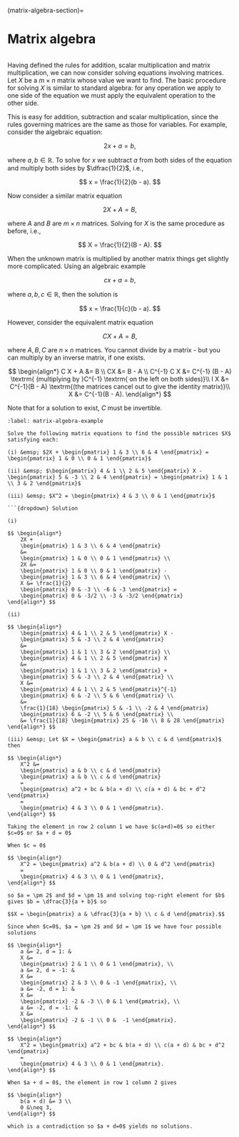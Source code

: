 (matrix-algebra-section)=

# Matrix algebra

```{index} Matrix ; algebra
```

Having defined the rules for addition, scalar multiplication and matrix multiplication, we can now consider solving equations involving matrices. Let $X$ be a $m \times n$ matrix whose value we want to find. The basic procedure for solving $X$ is similar to standard algebra: for any operation we apply to one side of the equation we must apply the equivalent operation to the other side.

This is easy for addition, subtraction and scalar multiplication, since the rules governing matrices are the same as those for variables. For example, consider the algebraic equation:

$$ 2x + a = b, $$

where $a, b \in \mathbb{R}$. To solve for $x$ we subtract $a$ from both sides of the equation and multiply both sides by $\dfrac{1}{2}$, i.e.,

$$ x = \frac{1}{2}(b - a). $$

Now consider a similar matrix equation

$$ 2 X + A = B, $$

where $A$ and $B$ are $m \times n$ matrices. Solving for $X$ is the same procedure as before, i.e.,

$$ X = \frac{1}{2}(B - A). $$

When the unknown matrix is multiplied by another matrix things get slightly more complicated. Using an algebraic example

$$ c x + a = b, $$

where $a,b,c \in \mathbb{R}$, then the solution is

$$ x = \frac{1}{c}(b - a). $$

However, consider the equivalent matrix equation

$$ C X + A = B, $$

where $A, B, C$ are $n \times n$ matrices. You cannot divide by a matrix - but you can multiply by an inverse matrix, if one exists.

$$ \begin{align*}
    C X + A &= B \\
    CX &= B - A \\
    C^{-1} C X &= C^{-1} (B - A) \textrm{ (multiplying by }C^{-1} \textrm{ on the left on both sides)}\\
    I X &= C^{-1}(B - A) \textrm{(the matrices cancel out to give the identity matrix)}\\
    X &= C^{-1}(B - A).
\end{align*} $$

Note that for a solution to exist, $C$ must be invertible.

```{prf:example}
:label: matrix-algebra-example

Solve the following matrix equations to find the possible matrices $X$ satisfying each:

(i) &emsp; $2X + \begin{pmatrix} 1 & 3 \\ 6 & 4 \end{pmatrix} = \begin{pmatrix} 1 & 0 \\ 0 & 1 \end{pmatrix}$

(ii) &emsp; $\begin{pmatrix} 4 & 1 \\ 2 & 5 \end{pmatrix} X - \begin{pmatrix} 5 & -3 \\ 2 & 4 \end{pmatrix} = \begin{pmatrix} 1 & 1 \\ 3 & 2 \end{pmatrix}$

(iii) &emsp; $X^2 = \begin{pmatrix} 4 & 3 \\ 0 & 1 \end{pmatrix}$

```{dropdown} Solution

(i)

$$ \begin{align*}
    2X +
    \begin{pmatrix} 1 & 3 \\ 6 & 4 \end{pmatrix}
    &=
    \begin{pmatrix} 1 & 0 \\ 0 & 1 \end{pmatrix} \\
    2X &=
    \begin{pmatrix} 1 & 0 \\ 0 & 1 \end{pmatrix} -
    \begin{pmatrix} 1 & 3 \\ 6 & 4 \end{pmatrix} \\
    X &= \frac{1}{2}
    \begin{pmatrix} 0 & -3 \\ -6 & -3 \end{pmatrix} =
    \begin{pmatrix} 0 & -3/2 \\ -3 & -3/2 \end{pmatrix}
\end{align*} $$

(ii)

$$ \begin{align*}
    \begin{pmatrix} 4 & 1 \\ 2 & 5 \end{pmatrix} X -
    \begin{pmatrix} 5 & -3 \\ 2 & 4 \end{pmatrix}
    &=
    \begin{pmatrix} 1 & 1 \\ 3 & 2 \end{pmatrix} \\
    \begin{pmatrix} 4 & 1 \\ 2 & 5 \end{pmatrix} X
    &=
    \begin{pmatrix} 1 & 1 \\ 3 & 2 \end{pmatrix} +
    \begin{pmatrix} 5 & -3 \\ 2 & 4 \end{pmatrix} \\
    X &=
    \begin{pmatrix} 4 & 1 \\ 2 & 5 \end{pmatrix}^{-1}
    \begin{pmatrix} 6 & -2 \\ 5 & 6 \end{pmatrix} \\
    &=
    \frac{1}{18} \begin{pmatrix} 5 & -1 \\ -2 & 4 \end{pmatrix}
    \begin{pmatrix} 6 & -2 \\ 5 & 6 \end{pmatrix} \\
    &= \frac{1}{18} \begin{pmatrix} 25 & -16 \\ 8 & 28 \end{pmatrix}
\end{align*} $$

(iii) &emsp; Let $X = \begin{pmatrix} a & b \\ c & d \end{pmatrix}$ then

$$ \begin{align*}
    X^2 &=
    \begin{pmatrix} a & b \\ c & d \end{pmatrix}
    \begin{pmatrix} a & b \\ c & d \end{pmatrix}
    =
    \begin{pmatrix} a^2 + bc & b(a + d) \\ c(a + d) & bc + d^2 \end{pmatrix}
    =
    \begin{pmatrix} 4 & 3 \\ 0 & 1 \end{pmatrix}.
\end{align*} $$

Taking the element in row 2 column 1 we have $c(a+d)=0$ so either $c=0$ or $a + d = 0$

When $c = 0$

$$ \begin{align*}
    X^2 = \begin{pmatrix} a^2 & b(a + d) \\ 0 & d^2 \end{pmatrix}
    =
    \begin{pmatrix} 4 & 3 \\ 0 & 1 \end{pmatrix},
\end{align*} $$

so $a = \pm 2$ and $d = \pm 1$ and solving top-right element for $b$ gives $b = \dfrac{3}{a + b}$ so

$$X = \begin{pmatrix} a & \dfrac{3}{a + b} \\ c & d \end{pmatrix}.$$

Since when $c=0$, $a = \pm 2$ and $d = \pm 1$ we have four possible solutions

$$ \begin{align*}
    a &= 2, d = 1: &
    X &= 
    \begin{pmatrix} 2 & 1 \\ 0 & 1 \end{pmatrix}, \\
    a &= 2, d = -1: &
    X &=
    \begin{pmatrix} 2 & 3 \\ 0 & -1 \end{pmatrix}, \\
    a &= -2, d = 1: &
    X &=
    \begin{pmatrix} -2 & -3 \\ 0 & 1 \end{pmatrix}, \\
    a &= -2, d = -1: &
    X &=
    \begin{pmatrix} -2 & -1 \\ 0 &  -1 \end{pmatrix}.
\end{align*} $$

$$ \begin{align*}
    X^2 = \begin{pmatrix} a^2 + bc & b(a + d) \\ c(a + d) & bc + d^2 \end{pmatrix}
    =
    \begin{pmatrix} 4 & 3 \\ 0 & 1 \end{pmatrix}.
\end{align*} $$

When $a + d = 0$, the element in row 1 column 2 gives

$$ \begin{align*}
    b(a + d) &= 3 \\
    0 &\neq 3,
\end{align*} $$

which is a contradiction so $a + d=0$ yields no solutions.

```
